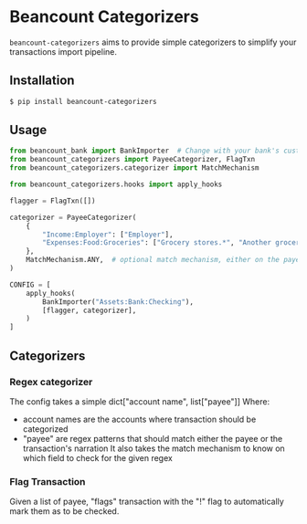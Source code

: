 # Beancount Categorizers

`beancount-categorizers` aims to provide simple categorizers to simplify your
transactions import pipeline.

## Installation

```sh
$ pip install beancount-categorizers
```

## Usage

```python
from beancount_bank import BankImporter  # Change with your bank's custom importer
from beancount_categorizers import PayeeCategorizer, FlagTxn
from beancount_categorizers.categorizer import MatchMechanism

from beancount_categorizers.hooks import apply_hooks

flagger = FlagTxn([])

categorizer = PayeeCategorizer(
    {
        "Income:Employer": ["Employer"],
        "Expenses:Food:Groceries": ["Grocery stores.*", "Another grocery store"],
    },
    MatchMechanism.ANY,  # optional match mechanism, either on the payee, the narration or both
)

CONFIG = [
    apply_hooks(
        BankImporter("Assets:Bank:Checking"),
        [flagger, categorizer],
    )
]
```

## Categorizers

### Regex categorizer

The config takes a simple dict["account name", list["payee"]]
Where:
- account names are the accounts where transaction should be categorized
- "payee" are regex patterns that should match either the payee or the transaction's narration
It also takes the match mechanism to know on which field to check for the given regex

### Flag Transaction

Given a list of payee, "flags" transaction with the "!" flag to automatically mark them as to be checked.